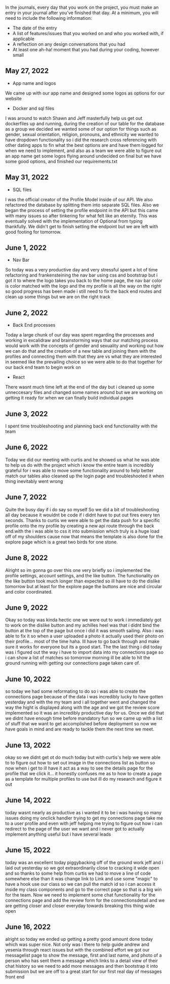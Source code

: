 In the journals, every day that you work on the project, you must make an entry in your journal after you've finished that day. At a minimum, you will need to include the following information:

- The date of the entry
- A list of features/issues that you worked on and who you worked with, if applicable
- A reflection on any design conversations that you had
- At least one ah-ha! moment that you had during your coding, however small

## May 27, 2022
* App name and logos

We came up with our app name and designed some logos as options for our website 

* Docker and sql files

I was around to watch Shawn and Jeff masterfully help us get out dockerfiles up and running, during the creation of our table for the database as a group we decided we wanted some of our option for things such as gender, sexual orientation, religion, pronouns, and ethnicity we wanted to have dropdown functionality so i did the research cross referencing with other dating apps to fin what the best options are and have them logged for when we need to implement, and also as a team we were able to figure out an app name get some logos flying around undecided on final but we have some good options, and finished our requirements.txt 

## May 31, 2022

* SQL files

I was the official creator of the Profile Model inside of our API. We also refactored the database by splitting them into separate SQL files. Also we began the process of setting the profile endpoint in the API but this came with many issues so after tinkering for what felt like an eternity. This was eventually solved with the implementation of Optional from typing thankfully. We didn't get to finish setting the endpoint but we are left with good footing for tomorrow.


## June 1, 2022

* Nav Bar

So today was a very productive day and very stressful spent a lot of time refactoring and frankensteining the nav bar using css and bootstrap but i got it to where the logo takes you back to the home page, the nav bar color is color matched with the logo and the my profile is all the way on the right so good progress has been made i still need to fix the back end routes and clean up some things but we are on the right track

## June 2, 2022

* Back End processes

Today a large chunk of our day was spent regarding the processes and working in excalidraw and brainstorming ways that our matching process would work with the concepts of gender and sexuality and working out how we can do that and the creation of a new table and joining them with the profiles and connecting them with that they are vs what they are interested in seemed like the prevailing choice so we were able to do that together for our back end team to begin work on

* React

There wasnt much time left at the end of the day but i cleaned up some unneccesary files and changed some names around but we are working on getting it ready for when we can finally build individual pages 

## June 3, 2022
I spent time troubleshooting and planning back end functionality with the team

## June 6, 2022
Today we did our meeting with curtis and he showed us what he was able to help us do with the project which i know the entire team is incredibly grateful for i was able to move some functionality around to help better match our tables also cleaned up the login page and troubleshooted it when thing inevitably went wrong 


## June 7, 2022
Quite the busy day if i do say so myself So we did a bit of troubleshooting all day because it wouldnt be code if i didnt have to put out fires every ten seconds. Thanks to curtis we were able to get the data push for a specific profile onto the my profile by creating a new api route through the back end.with the i was able to css it into submission which truly is a huge load off of my shoulders cause now that means the template is also done for the explore page which is a great two birds for one stone.

## June 8, 2022
Alright so im gonna go over this one very briefly so i implemented the profile settings, account settings, and the like button. The functionality on the like button took much longer than expected so ill have to do the dislike tomorrow but at least for the explore page the buttons are nice and circular and color coordinated. 

## June 9, 2022

Okay so today was kinda hectic one we were out to work i immediately got to work on the dislike button and my achilles heel was that i didnt bind the button at the top of the page but once i did it was smooth sailing. Also i was able to fix it so when a user uploaded a photo it actually used their photo on their profile... most of the time haha. Ill have to go back through and make sure it works for everyone but its a good start. The the last thing i did today was i figured out the way i have to import data into my connections page so i can show a list of matches so tomorrow morning ill be able to hit the ground running with getting our connections page taken care of.

## June 10, 2022

so today we had some reformating to do so i was able to create the connections page because of the data i was incredibly lucky to have gotten yesterday and with the my team and i all together went and changed the way the hight is displayed along with the age and we got the review score implemented so it was an incredibly productive day for us. Once we did that we didnt have enough time before mandatory fun so we came up with a list of stuff that we want to get accomplished before deployment so now we have goals in mind and are ready to tackle them the next time we meet.

## June 13, 2022

okay so we didnt get ot do much today but with curtis's help we were able to to figure out how to set out image in the connections list as button so now when i get to ill have it act as a way to see the details page for the profile that we click it... it honestly confuses me as to how to create a page as a template for multiple profiles to use but ill do my research and figure it out


## June 14, 2022

today wasnt nearly as productive as i wanted it to be i was having so many issues doing my onclick handler trying to get my connections page take me to a user profile and even with jeff helping me trying to figure out how i can redirect to the page of the user we want and i never got to actually implement anything useful but i have several leads 

## June 15, 2022

today was an excellent today piggybacking off of the ground work jeff and i laid out yesterday so we got extraordinarily close to cracking it wide open and so thanks to some help from curtis we had to move a line of code somewhere else than it was change link to Link and use some "magic" to have a hook use our class so we can pull the match id so i can access it inside my class components and go to the correct page so that is a big win for the team. Now we need to implement some chat functionality for the connections page and add the review form for the connectionsdetail and we are getting closer and closer everyday towards breaking this thing wide open

## June 16, 2022

alright so today we ended up getting a pretty good amount done today which was super nice. Not only was i there to help guide andrew and yesenia through react issues but with the combined effort we got our messagelist page to show the message, first and last name, and photo of a person who has sent them a message which links to a detail view of their chat history so we need to add more messages and then bootstrap it into submission but we are off to a great start for our first real day of messages front end 